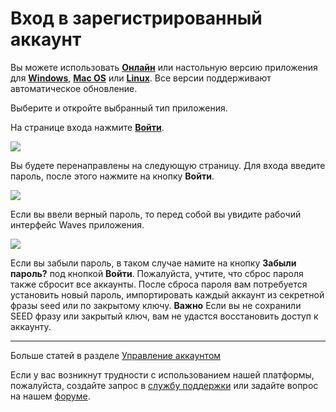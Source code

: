 # Вход в зарегистрированный аккаунт

Вы можете использовать [**Онлайн**](https://dex.wavesplatform.com) или настольную версию приложения для [**Windows**](https://wavesplatform.com/files/WavesDEX-win.zip), [**Mac OS**](https://wavesplatform.com/files/WavesDEX-mac.dmg) или [**Linux**](https://wavesplatform.com/files/WavesDEX-linux.deb). Все версии поддерживают автоматическое обновление.

Выберите и откройте выбранный тип приложения.

На странице входа нажмите **[Войти](https://dex.wavesplatform.com/sign-in)**.

![](/_assets/login_page_01.png)

Вы будете перенаправлены на следующую страницу. Для входа введите пароль, после этого нажмите на кнопку **Войти**.

![](/_assets/login_page_02.png)

Если вы ввели верный пароль, то перед собой вы увидите рабочий интерфейс Waves приложения.

![](/_assets/login_page_03.png)

Если вы забыли пароль, в таком случае намите на  кнопку **Забыли пароль?** под кнопкой **Войти**. Пожалуйста, учтите, что сброс пароля также сбросит все аккаунты. После сброса пароля вам потребуется установить новый пароль, импортировать каждый аккаунт из секретной фразы seed или по закрытому ключу.
**Важно** Если вы не сохранили SEED фразу или закрытый ключ, вам не удастся восстановить доступ к аккаунту.

___

Больше статей в разделе [Управление аккаунтом](/waves-client/account-management.md)

Если у вас возникнут трудности с использованием нашей платформы, пожалуйста, создайте запрос в [службу поддержки](https://support.wavesplatform.com/) или задайте вопрос на нашем [форуме](https://forum.wavesplatform.com/).
